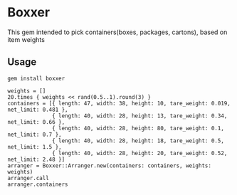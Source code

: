 # Boxxer

This gem intended to pick containers(boxes, packages, cartons), based on item weights

## Usage

`gem install boxxer`

```
weights = []
20.times { weights << rand(0.5..1).round(3) }
containers = [{ length: 47, width: 38, height: 10, tare_weight: 0.019, net_limit: 0.481 },
              { length: 40, width: 28, height: 13, tare_weight: 0.34, net_limit: 0.66 },
              { length: 40, width: 28, height: 80, tare_weight: 0.1, net_limit: 0.7 },
              { length: 40, width: 28, height: 18, tare_weight: 0.5, net_limit: 1.5 },
              { length: 40, width: 28, height: 20, tare_weight: 0.52, net_limit: 2.48 }]
arranger = Boxxer::Arranger.new(containers: containers, weights: weights)
arranger.call
arranger.containers
```
